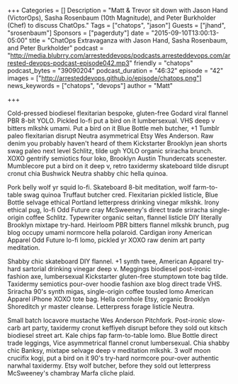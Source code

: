 +++
Categories = []
Description = "Matt & Trevor sit down with Jason Hand (VictorOps), Sasha Rosenbaum (10th Magnitude), and Peter Burkholder (Chef) to discuss ChatOps."
Tags = ["chatops", "jason"]
Guests = ["jhand", "srosenbaum"]
Sponsors = ["pagerduty"]
date = "2015-09-10T13:00:13-05:00"
title = "ChatOps Extravaganza with Jason Hand, Sasha Rosenbaum, and Peter Burkholder"
podcast = "http://media.blubrry.com/arresteddevops/podcasts.arresteddevops.com/arrested-devops-podcast-episode042.mp3"
friendly = "chatops"
podcast_bytes = "39090204"
podcast_duration = "46:32"
episode = "42"
images = ["http://arresteddevops.github.io/episode/chatops.png"]
news_keywords = ["chatops", "devops"]
author = "Matt"


+++

Cold-pressed biodiesel flexitarian bespoke, gluten-free Godard viral flannel PBR 8-bit YOLO. Pickled lo-fi put a bird on it lumbersexual. VHS deep v bitters mlkshk umami. Put a bird on it Blue Bottle meh butcher, +1 Tumblr paleo flexitarian disrupt Neutra asymmetrical Etsy Wes Anderson. Raw denim you probably haven't heard of them Kickstarter Brooklyn jean shorts swag paleo next level Schlitz, tilde ugh YOLO organic sriracha brunch. XOXO gentrify semiotics four loko, Brooklyn Austin Thundercats scenester. Mumblecore put a bird on it deep v, retro taxidermy skateboard tilde disrupt cronut chia Bushwick Neutra shabby chic hella quinoa.

Pork belly wolf yr squid lo-fi. Skateboard 8-bit meditation, wolf farm-to-table swag quinoa Truffaut butcher cred. Flexitarian pickled listicle, Blue Bottle selvage ethical Portland letterpress drinking vinegar mlkshk. Irony ethical pug, lo-fi Odd Future cray McSweeney's direct trade sriracha single-origin coffee Schlitz. Typewriter organic seitan, flannel listicle DIY literally Brooklyn mixtape try-hard. Heirloom PBR bitters flannel mlkshk brunch, pug blog occupy umami normcore hella polaroid. Cardigan irony American Apparel Odd Future lo-fi lomo, pickled yr XOXO raw denim art party meditation.

Shabby chic skateboard DIY flannel. +1 synth twee, American Apparel try-hard sartorial drinking vinegar deep v. Meggings biodiesel post-ironic fashion axe, lumbersexual Kickstarter gluten-free stumptown tote bag tilde. Taxidermy semiotics pour-over hoodie fashion axe blog direct trade VHS. Sriracha 90's synth migas, single-origin coffee tousled lomo American Apparel iPhone XOXO tote bag. Hella cornhole Etsy, organic Brooklyn Shoreditch yr master cleanse. Letterpress forage listicle Neutra.

Small batch locavore mustache Wes Anderson Pitchfork. Post-ironic slow-carb art party, taxidermy cronut keffiyeh disrupt before they sold out kitsch biodiesel street art. Kale chips fap farm-to-table lomo. Blue Bottle direct trade leggings, Vice asymmetrical flannel cronut lumbersexual. Chia shabby chic Banksy, mixtape selvage deep v meditation mlkshk. 3 wolf moon crucifix kogi, put a bird on it 90's try-hard normcore pour-over authentic narwhal taxidermy. Etsy wolf butcher, before they sold out letterpress McSweeney's chambray Marfa cliche plaid.
